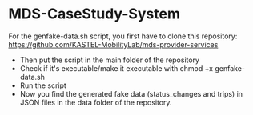 # MDS-CaseStudy-System

For the genfake-data.sh script, you first have to clone this repository:  
https://github.com/KASTEL-MobilityLab/mds-provider-services  

  * Then put the script in the main folder of the repository
  * Check if it's executable/make it executable with chmod +x genfake-data.sh
  * Run the script
  * Now you find the generated fake data (status_changes and trips) in JSON files in the data folder of the repository. 
